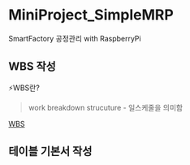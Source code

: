 # MiniProject_SimpleMRP
SmartFactory 공정관리 with RaspberryPi   

## WBS 작성    
⚡WBS란?   
>work breakdown strucuture - 일스케줄을 의미함   

[WBS](/MiniProject_SimpleMRP/images/mbs.jpg "mbs이미지")

## 테이블 기본서 작성 

